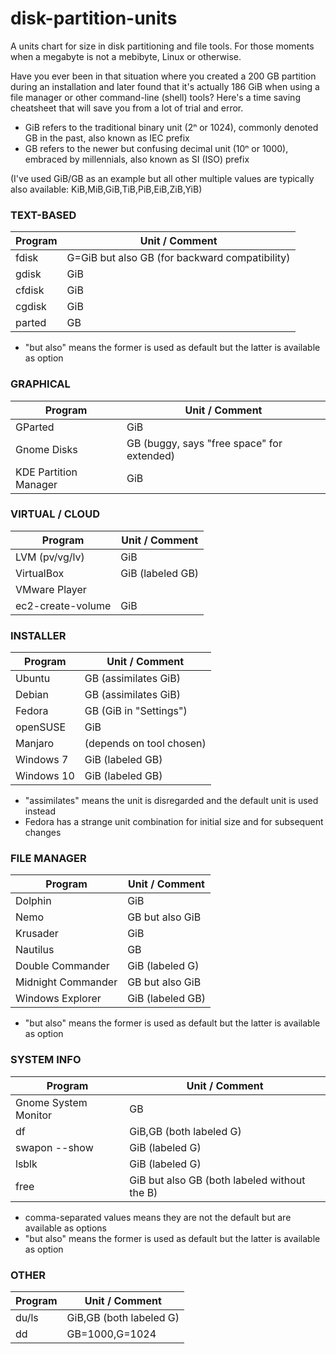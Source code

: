 # disk-partition-units
A units chart for size in disk partitioning and file tools. For those moments when a megabyte is not a mebibyte, Linux or otherwise.

Have you ever been in that situation where you created a 200 GB partition during an installation and later found that it's actually 186 GiB when using a file manager or other command-line (shell) tools? Here's a time saving cheatsheet that will save you from a lot of trial and error.

* GiB refers to the traditional binary unit (2ⁿ or 1024), commonly denoted GB in the past, also known as IEC prefix
* GB refers to the newer but confusing decimal unit (10ⁿ or 1000), embraced by millennials, also known as SI (ISO) prefix

(I've used GiB/GB as an example but all other multiple values are typically also available: KiB,MiB,GiB,TiB,PiB,EiB,ZiB,YiB)

### TEXT-BASED
**Program** | **Unit / Comment**
--- | ---
fdisk | G=GiB but also GB (for backward compatibility)
gdisk | GiB
cfdisk | GiB
cgdisk | GiB
parted | GB
* "but also" means the former is used as default but the latter is available as option

### GRAPHICAL
**Program** | **Unit / Comment**
--- | ---
GParted | GiB
Gnome Disks | GB (buggy, says "free space" for extended)
KDE Partition Manager | GiB

### VIRTUAL / CLOUD
**Program** | **Unit / Comment**
--- | ---
LVM (pv/vg/lv) | GiB
VirtualBox | GiB (labeled GB)
VMware Player | 
ec2-create-volume | GiB

### INSTALLER
**Program** | **Unit / Comment**
--- | ---
Ubuntu | GB (assimilates GiB)
Debian | GB (assimilates GiB)
Fedora | GB (GiB in "Settings")
openSUSE | GiB
Manjaro | (depends on tool chosen)
Windows 7 | GiB (labeled GB)
Windows 10 | GiB (labeled GB)
* "assimilates" means the unit is disregarded and the default unit is used instead
* Fedora has a strange unit combination for initial size and for subsequent changes

### FILE MANAGER
**Program** | **Unit / Comment**
--- | ---
Dolphin | GiB
Nemo | GB but also GiB
Krusader | GiB
Nautilus | GB
Double Commander | GiB (labeled G)
Midnight Commander | GB but also GiB
Windows Explorer | GiB (labeled GB)
* "but also" means the former is used as default but the latter is available as option

### SYSTEM INFO
**Program** | **Unit / Comment**
--- | ---
Gnome System Monitor | GB
df | GiB,GB (both labeled G)
swapon --show | GiB (labeled G)
lsblk | GiB (labeled G)
free | GiB but also GB (both labeled without the B)
* comma-separated values means they are not the default but are available as options
* "but also" means the former is used as default but the latter is available as option

### OTHER
**Program** | **Unit / Comment**
--- | ---
du/ls | GiB,GB (both labeled G)
dd | GB=1000,G=1024
